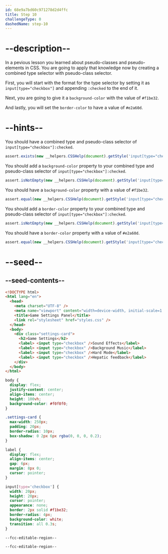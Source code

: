 ```yaml
---
id: 68e9a7bd60c971278d2d4ffc
title: Step 10
challengeType: 0
dashedName: step-10
---
```


# --description--

In a pevious lesson you learned about pseudo-classes and pseudo-elements in CSS. You are going to apply that knowledge now by creating a combined type selector with pseudo-class selector.

First, you will start with the format for the type selector by setting it as `input[type="checkbox"]` and appending `:checked` to the end of it.

Next, you are going to give it a `background-color` with the value of `#f1be32`.

And lastly, you will set the `border-color` to have a value of `#e2a60d`.

# --hints--

You should have a combined type and pseudo-class selector of `input[type="checkbox"]:checked`.

```js
assert.exists(new __helpers.CSSHelp(document).getStyle('input[type="checkbox"]:checked'));
```

You should add a `background-color` property to your combined type and pseudo-class selector of `input[type="checkbox"]:checked`.

```js
assert.isNotEmpty(new __helpers.CSSHelp(document).getStyle('input[type="checkbox"]:checked')?.backgroundColor);
```

You should have a `background-color` property with a value of `#f1be32`.

```js
assert.equal(new __helpers.CSSHelp(document).getStyle('input[type="checkbox"]:checked')?.backgroundColor, "rgb(241, 190, 50)");
```

You should add a `border-color` property to your combined type and pseudo-class selector of `input[type="checkbox"]:checked`.

```js
assert.isNotEmpty(new __helpers.CSSHelp(document).getStyle('input[type="checkbox"]:checked')?.borderColor);
```

You should have a `border-color` property with a value of `#e2a60d`.

```js
assert.equal(new __helpers.CSSHelp(document).getStyle('input[type="checkbox"]:checked')?.borderColor, "rgb(226, 166, 13)");
```

# --seed--

## --seed-contents--

```html
<!DOCTYPE html>
<html lang="en">
  <head>
    <meta charset="UTF-8" />
    <meta name="viewport" content="width=device-width, initial-scale=1.0" />
    <title>Game Settings Panel</title>
    <link rel="stylesheet" href="styles.css" />
  </head>
  <body>
    <div class="settings-card">
      <h2>Game Settings</h2>
      <label> <input type="checkbox" />Sound Effects</label>
      <label> <input type="checkbox" />Background Music</label>
      <label> <input type="checkbox" />Hard Mode</label>
      <label> <input type="checkbox" />Hepatic feedback</label>
    </div>
  </body>
</html>
```

```css
body {
  display: flex;
  justify-content: center;
  align-items: center;
  height: 100vh;
  background-color: #f0f0f0;
}

.settings-card {
  max-width: 250px;
  padding: 20px;
  border-radius: 10px;
  box-shadow: 0 2px 6px rgba(0, 0, 0, 0.2);
}

label {
  display: flex;
  align-items: center;
  gap: 6px;
  margin: 8px 0;
  cursor: pointer;
}

input[type='checkbox'] {
  width: 20px;
  height: 20px;
  cursor: pointer;
  appearance: none;
  border: 2px solid #f1be32;
  border-radius: 4px;
  background-color: white;
  transition: all 0.3s;
}

--fcc-editable-region--

--fcc-editable-region--

```
